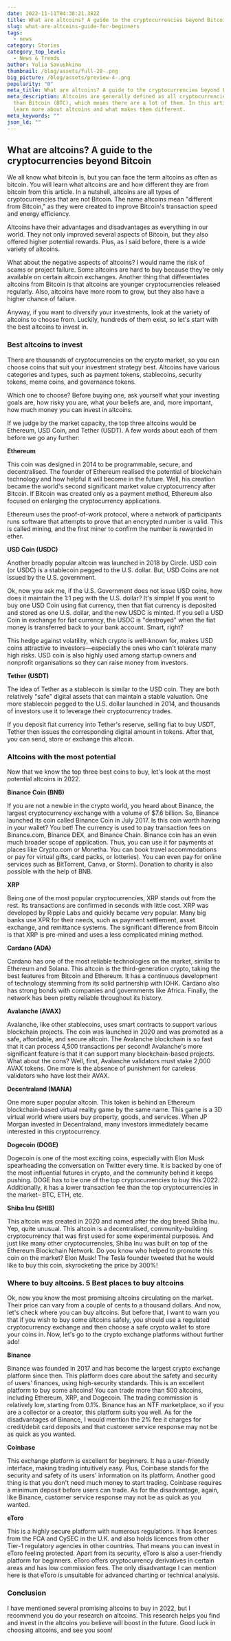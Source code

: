 ```yaml
---
date: 2022-11-11T04:38:21.382Z
title: What are altcoins? A guide to the cryptocurrencies beyond Bitcoin
slug: what-are-altcoins-guide-for-beginners
tags:
  - news
category: Stories
category_top_level:
  - News & Trends
author: Yulia Savushkina
thumbnail: /blog/assets/full-28-.png
big_picture: /blog/assets/preview-4-.png
popularity: "0"
meta_title: What are altcoins? A guide to the cryptocurrencies beyond Bitcoin
meta_description: Altcoins are generally defined as all cryptocurrencies other
  than Bitcoin (BTC), which means there are a lot of them. In this article,
  learn more about altcoins and what makes them different.
meta_keywords: ""
json_ld: ""
---
```

## What are altcoins? A guide to the cryptocurrencies beyond Bitcoin

We all know what bitcoin is, but you can face the term altcoins as often as bitcoin. You will learn what altcoins are and how different they are from bitcoin from this article.
In a nutshell, altcoins are all types of cryptocurrencies that are not Bitcoin. The name altcoins mean "different from Bitcoin," as they were created to improve Bitcoin's transaction speed and energy efficiency. 

Altcoins have their advantages and disadvantages as everything in our world. They not only improved several aspects of Bitcoin, but they also offered higher potential rewards. Plus, as I said before, there is a wide variety of altcoins. 

What about the negative aspects of altcoins? I would name the risk of scams or project failure. Some altcoins are hard to buy because they're only available on certain altcoin exchanges. Another thing that differentiates altcoins from Bitcoin is that altcoins are younger cryptocurrencies released regularly. Also, altcoins have more room to grow, but they also have a higher chance of failure.

Anyway, if you want to diversify your investments, look at the variety of altcoins to choose from. Luckily, hundreds of them exist, so let's start with the best altcoins to invest in.

### Best altcoins to invest

There are thousands of cryptocurrencies on the crypto market, so you can choose coins that suit your investment strategy best. Altcoins have various categories and types, such as payment tokens, stablecoins, security tokens, meme coins, and governance tokens. 

Which one to choose? Before buying one, ask yourself what your investing goals are, how risky you are, what your beliefs are, and, more important, how much money you can invest in altcoins. 

If we judge by the market capacity, the top three altcoins would be Ethereum, USD Coin, and Tether (USDT). A few words about each of them before we go any further: 

**Ethereum** 

This coin was designed in 2014 to be programmable, secure, and decentralised. The founder of Ethereum realised the potential of blockchain technology and how helpful it will become in the future. Well, his creation became the world's second significant market value cryptocurrency after Bitcoin. If Bitcoin was created only as a payment method, Ethereum also focused on enlarging the cryptocurrency applications.  

Ethereum uses the proof-of-work protocol, where a network of participants runs software that attempts to prove that an encrypted number is valid. This is called mining, and the first miner to confirm the number is rewarded in ether. 

**USD Coin (USDC)**

Another broadly popular altcoin was launched in 2018 by Circle. USD coin (or USDC) is a stablecoin pegged to the U.S. dollar. But, USD Coins are not issued by the U.S. government. 

Ok, now you ask me, if the U.S. Government does not issue USD coins, how does it maintain the 1:1 peg with the U.S. dollar? It's simple! If you want to buy one USD Coin using fiat currency, then that fiat currency is deposited and stored as one U.S. dollar, and the new USDC is minted. If you sell a USD Coin in exchange for fiat currency, the USDC is "destroyed" when the fiat money is transferred back to your bank account. Smart, right?

This hedge against volatility, which crypto is well-known for, makes USD coins attractive to investors—especially the ones who can't tolerate many high risks. USD coin is also highly used among startup owners and nonprofit organisations so they can raise money from investors. 

**Tether (USDT)**

The idea of Tether as a stablecoin is similar to the USD coin. They are both relatively "safe" digital assets that can maintain a stable valuation. One more stablecoin pegged to the U.S. dollar launched in 2014, and thousands of investors use it to leverage their cryptocurrency trades.

If you deposit fiat currency into Tether's reserve, selling fiat to buy USDT, Tether then issues the corresponding digital amount in tokens. After that, you can send, store or exchange this altcoin.

### **Altcoins with the most potential**

Now that we know the top three best coins to buy, let's look at the most potential altcoins in 2022. 

**Binance Coin (BNB)**

If you are not a newbie in the crypto world, you heard about Binance, the largest cryptocurrency exchange with a volume of $7.6 billion. So, Binance launched its coin called Binance Coin in July 2017. Is this coin worth having in your wallet? You bet! The currency is used to pay transaction fees on Binance.com, Binance DEX, and Binance Chain. Binance coin has an even much broader scope of application. Thus, you can use it for payments at places like Crypto.com or Monetha. You can book travel accommodations or pay for virtual gifts, card packs, or lotteries). You can even pay for online services such as BitTorrent, Canva, or Storm). Donation to charity is also possible with the help of BNB.

**XRP**

Being one of the most popular cryptocurrencies, XRP stands out from the rest. Its transactions are confirmed in seconds with little cost.
XRP was developed by Ripple Labs and quickly became very popular. Many big banks use XPR for their needs, such as payment settlement, asset exchange, and remittance systems. The significant difference from Bitcoin is that XRP is pre-mined and uses a less complicated mining method.

**Cardano (ADA)**

Cardano has one of the most reliable technologies on the market, similar to Ethereum and Solana. This altcoin is the third-generation crypto, taking the best features from Bitcoin and Ethereum. It has a continuous development of technology stemming from its solid partnership with IOHK. Cardano also has strong bonds with companies and governments like Africa. Finally, the network has been pretty reliable throughout its history. 

**Avalanche (AVAX)**

Avalanche, like other stablecoins, uses smart contracts to support various blockchain projects. The coin was launched in 2020 and was promoted as a safe, affordable, and secure altcoin. The Avalanche blockchain is so fast that it can process 4,500 transactions per second! Avalanche's more significant feature is that it can support many blockchain-based projects.
What about the cons? Well, first, Avalanche validators must stake 2,000 AVAX tokens. One more is the absence of punishment for careless validators who have lost their AVAX. 

**Decentraland (MANA)**

One more super popular altcoin. This token is behind an Ethereum blockchain-based virtual reality game by the same name. This game is a 3D virtual world where users buy property, goods, and services. When JP Morgan invested in Decentraland, many investors immediately became interested in this cryptocurrency. 

**Dogecoin (DOGE)**

Dogecoin is one of the most exciting coins, especially with Elon Musk spearheading the conversation on Twitter every time. It is backed by one of the most influential futures in crypto, and the community behind it keeps pushing. DOGE has to be one of the top cryptocurrencies to buy this 2022. Additionally, it has a lower transaction fee than the top cryptocurrencies in the market– BTC, ETH, etc. 

**Shiba Inu (SHIB)**

This altcoin was created in 2020 and named after the dog breed Shiba Inu. Yep, quite unusual. This altcoin is a decentralised, community-building cryptocurrency that was first used for some experimental purposes. And just like many other cryptocurrencies, Shiba Inu was built on top of the Ethereum Blockchain Network. Do you know who helped to promote this coin on the market? Elon Musk! The Tesla founder tweeted that he would like to buy this coin, skyrocketing the price by 300%!

### Where to buy altcoins. 5 Best places to buy altcoins

Ok, now you know the most promising altcoins circulating on the market. Their price can vary from a couple of cents to a thousand dollars. And now, let's check where you can buy altcoins. But before that, I want to warn you that if you wish to buy some altcoins safely, you should use a regulated cryptocurrency exchange and then choose a safe crypto wallet to store your coins in. Now, let's go to the crypto exchange platforms without further ado!

**Binance** 

Binance was founded in 2017 and has become the largest crypto exchange platform since then. This platform does care about the safety and security of users' finances, using high-security standards. This is an excellent platform to buy some altcoins! You can trade more than 500 altcoins, including Ethereum, XRP, and Dogecoin. The trading commission is relatively low, starting from 0.1%. Binance has an NTF marketplace, so if you are a collector or a creator, this platform suits you well. 
As for the disadvantages of Binance, I would mention the 2% fee it charges for credit/debit card deposits and that customer service response may not be as quick as you wanted. 

**Coinbase**

This exchange platform is excellent for beginners. It has a user-friendly interface, making trading intuitively easy. Plus, Coinbase stands for the security and safety of its users' information on its platform. Another good thing is that you don't need much money to start trading. Coinbase requires a minimum deposit before users can trade.
As for the disadvantage, again, like Binance, customer service response may not be as quick as you wanted. 

**eToro**

This is a highly secure platform with numerous regulations. It has licences from the FCA and CySEC in the U.K. and also holds licences from other Tier-1 regulatory agencies in other countries. That means you can invest in eToro feeling protected. 
Apart from its security, eToro is also a user-friendly platform for beginners. eToro offers cryptocurrency derivatives in certain areas and has low commission fees. The only disadvantage I can mention here is that eToro is ​​unsuitable for advanced charting or technical analysis. 

### Conclusion

I have mentioned several promising altcoins to buy in 2022, but I recommend you do your research on altcoins. This research helps you find and invest in the altcoins you believe will boost in the future. Good luck in choosing altcoins, and see you soon!